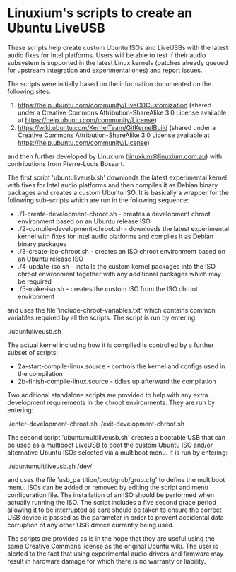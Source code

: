 # Linuxium's scripts to create an Ubuntu LiveUSB


These scripts help create custom Ubuntu ISOs and LiveUSBs with the latest audio fixes for Intel platforms. Users will be able to test if their audio subsystem is supported in the latest Linux kernels (patches already queued for upstream integration and experimental ones) and report issues.

The scripts were initially based on the information documented on the following sites:

1. https://help.ubuntu.com/community/LiveCDCustomization (shared under a Creative Commons Attribution-ShareAlike 3.0 License available at https://help.ubuntu.com/community/License)
2. https://wiki.ubuntu.com/KernelTeam/GitKernelBuild (shared under a Creative Commons Attribution-ShareAlike 3.0 License available at https://help.ubuntu.com/community/License)

and then further developed by Linuxium (linuxium@linuxium.com.au) with contributions from Pierre-Louis Bossart.


The first script 'ubuntuliveusb.sh' downloads the latest experimental kernel with fixes for Intel audio platforms and then compiles it as Debian binary packages and creates a custom Ubuntu ISO. It is basically a wrapper for the following sub-scripts which are run in the following sequence: 

- ./1-create-development-chroot.sh - creates a development chroot environment based on an Ubuntu release ISO
- ./2-compile-development-chroot.sh - downloads the latest experimental kernel with fixes for Intel audio platforms and compiles it as Debian binary packages
- ./3-create-iso-chroot.sh - creates an ISO chroot environment based on an Ubuntu release ISO
- ./4-update-iso.sh - installs the custom kernel packages into the ISO chroot environment together with any additional packages which may be required
- ./5-make-iso.sh - creates the custom ISO from the ISO chroot environment

and uses the file 'include-chroot-variables.txt' which contains common variables required by all the scripts. The script is run by entering:

./ubuntuliveusb.sh

The actual kernel including how it is compiled is controlled by a further subset of scripts:

- 2a-start-compile-linux.source - controls the kernel and configs used in the compilation
- 2b-finish-compile-linux.source - tidies up afterward the compilation

Two additional standalone scripts are provided to help with any extra development requirements in the chroot environments. They are run by entering:

./enter-development-chroot.sh <chroot environment>
./exit-development-chroot.sh <chroot environment>


The second script 'ubuntumultiliveusb.sh' creates a bootable USB that can be used as a multiboot LiveUSB to boot the custom Ubuntu ISO and/or alternative Ubuntu ISOs selected via a multiboot menu. It is run by entering:

./ubuntumultiliveusb.sh /dev/<usb device>

and uses the file 'usb_partition/boot/grub/grub.cfg' to define the multiboot menu. ISOs can be added or removed by editing the script and menu configuration file. The installation of an ISO should be performed when actually running the ISO. The script includes a five second grace period allowing it to be interrupted as care should be taken to ensure the correct USB device is passed as the parameter in order to prevent accidental data corruption of any other USB device currently being used.


The scripts are provided as is in the hope that they are useful using the same Creative Commons license as the original Ubuntu wiki. The user is alerted to the fact that using experimental audio drivers and firmware may result in hardware damage for which there is no warranty or liability.

